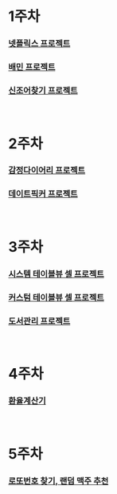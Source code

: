 # 1주차
### [넷플릭스 프로젝트](https://github.com/Josee20/SeSACTIL/tree/master/Week2/Netflix2)
### [배민 프로젝트](https://github.com/Josee20/Bamin)
### [신조어찾기 프로젝트](https://github.com/Josee20/newlyCoinedWordProject)
<br>

# 2주차
### [감정다이어리 프로젝트](https://github.com/Josee20/EmotioinDiaryProject)
### [데이트픽커 프로젝트](https://github.com/Josee20/DatePickerProject)
<br>

# 3주차
### [시스템 테이블뷰 셀 프로젝트](https://github.com/Josee20/SeSACTIL/blob/master/Week3/TrendMedia/TrendMedia/New%20Group)
### [커스텀 테이블뷰 셀 프로젝트](https://github.com/Josee20/SeSACTIL/tree/master/Week3/TrendMedia/TrendMedia/New%20Group/7-19_Assignment)
### [도서관리 프로젝트](https://github.com/Josee20/SeSACTIL/tree/master/Week3/LibraryProject)

<br>



# 4주차

### [환율계산기](https://github.com/Josee20/SeSACTIL/tree/master/Week4/%ED%99%98%EC%9C%A8%EA%B3%84%EC%82%B0%EA%B8%B0)

<br>

# 5주차

### [로또번호 찾기, 랜덤 맥주 추천](https://github.com/Josee20/SeSACTIL/tree/master/Week5/SeSAC2.LectureNetworkBasic)









